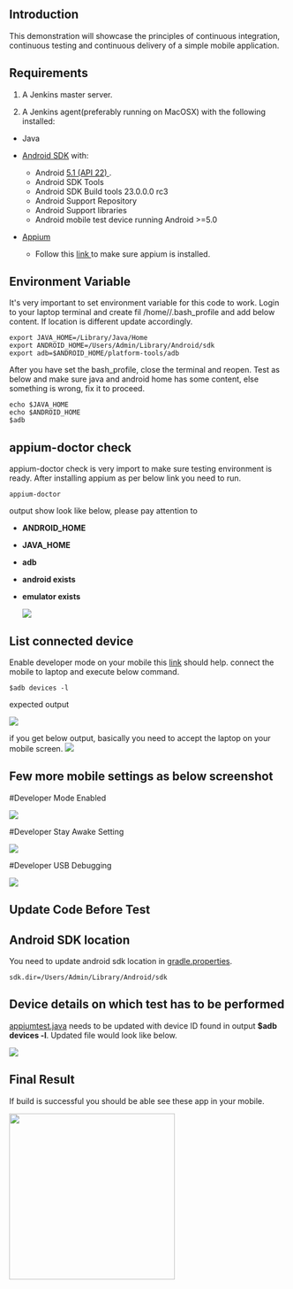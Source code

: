 Introduction
------------

This demonstration will showcase the principles of continuous integration, continuous testing and continuous delivery of a simple mobile application.

Requirements
------------
 1. A Jenkins master server.
 
 2. A Jenkins agent(preferably running on MacOSX) with the following installed:
 * Java
 * [Android SDK](http://developer.android.com/sdk/index.html) with:
    - Android [5.1 (API 22) ](http://developer.android.com/tools/revisions/platforms.html#5.1).
    - Android SDK Tools
    - Android SDK Build tools 23.0.0.0 rc3
    - Android Support Repository
    - Android Support libraries
    - Android mobile test device running Android >=5.0

 * [Appium](http://appium.io/)
    - Follow this [link ](http://appium.io/docs/en/about-appium/getting-started/) to make sure appium is installed.

## Environment Variable

It's very important to  set environment variable for this code to work. Login to your laptop terminal and create fil /home/<user>/.bash_profile
and add below content. If location is different update accordingly. 

```
export JAVA_HOME=/Library/Java/Home
export ANDROID_HOME=/Users/Admin/Library/Android/sdk
export adb=$ANDROID_HOME/platform-tools/adb
```
    
After you have set the bash_profile, close the terminal and reopen. Test as below and make sure java and android home has some content, else something is     wrong, fix it to proceed.

```
echo $JAVA_HOME
echo $ANDROID_HOME
$adb
```
   
     
## appium-doctor check
  
appium-doctor check is very import to make sure testing environment is ready.  After installing appium as per below link you need to run.


```
appium-doctor
```  

output show look like below, please pay attention to 

 * **ANDROID_HOME**
 * **JAVA_HOME**
 * **adb**
 * **android exists**
 * **emulator exists**
   
   ![](images/appiumdoctor.png)


## List connected device

Enable developer mode on your mobile this [link](https://www.digitaltrends.com/mobile/how-to-get-developer-options-on-android/) should help.
connect the mobile to laptop and execute below command. 

```
$adb devices -l
```

expected output

![](images/devicelist.png)


if you get below output, basically you need to accept the laptop on your mobile screen.
![](images/deviceunauth.png)

   

## Few more mobile settings as below screenshot

#Developer Mode Enabled

![](images/mobilesettings.jpg)

#Developer Stay Awake Setting

![](images/developersetting1.jpg)

#Developer USB Debugging

![](images/developersetting2.jpg)


Update Code Before Test
-----------------------

## Android SDK location

You need to update android sdk location in [gradle.properties](https://github.com/viseo-asia/devops-mobile-demo/blob/master/gradle.properties).

```
sdk.dir=/Users/Admin/Library/Android/sdk
```



## Device details on which test has to be performed

[appiumtest.java](https://github.com/viseo-asia/devops-mobile-demo/blob/master/appium-test/src/test/java/org/hello/AppiumTest.java) needs to be updated with device ID found in output **$adb devices -l**.  Updated file would look like below.

![](images/devicedetails.png)




## Final Result

If build is successful you should be able see these app in your mobile.

<img src="images/finalresult.jpg" width="300">

